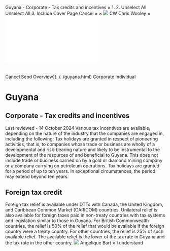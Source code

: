 Guyana - Corporate - Tax credits and incentives
×
1.
2.
Unselect All
Unselect All
3.
Include Cover Page
Cancel
×
×
![](../../-/media/world-wide-tax-summaries/attachments/global---chris-wooley.ashx%3Frev=ac5e5f3223b34096b1afc2a6009c7320&revision=ac5e5f32-23b3-4096-b1af-c2a6009c7320&hash=859B7ADC84DC2CBEC9760E9E6EE7DE6D0A8BFCDF)
CW
Chris Wooley
×
![](tax-credits-and-incentives.html)
######
Cancel
Send
Overview](../../guyana.html)
Corporate
Individual
# Guyana
## Corporate - Tax credits and incentives
Last reviewed - 14 October 2024
Various tax incentives are available, depending on the nature of the industry that the companies are engaged in, including the following:
Tax holidays are granted in respect of pioneering activities, that is, to companies whose trade or business are wholly of a developmental and risk-bearing nature and likely to be instrumental to the development of the resources of and beneficial to Guyana.
This does not include trade or business carried on by a gold or diamond mining company or a company carrying on petroleum operations.
Tax holidays are granted for a period of up to ten years. In exceptional circumstances, the period may extend beyond ten years.
## Foreign tax credit
Foreign tax relief is available under DTTs with Canada, the United Kingdom, and Caribbean Common Market (CARICOM) countries.
Unilateral relief is also available for foreign taxes paid in non-treaty countries with tax systems and legislation similar to those in Guyana. For British Commonwealth countries, the relief is 50% of the relief that would be available if the foreign country were a treaty country. For other countries, the relief is 25% of such available relief. The available relief is the lower of the tax rate in Guyana and the tax rate in the other country.
![](../../-/media/world-wide-tax-summaries/attachments/guyana---angelique_bart.ashx%3Frev=31401a42c35d4906938adc1f5df1c137&revision=31401a42-c35d-4906-938a-dc1f5df1c137&hash=ED6D08816473ED465A564DCBB8DAA63C99CAC586)
Angelique Bart
×
I understand
